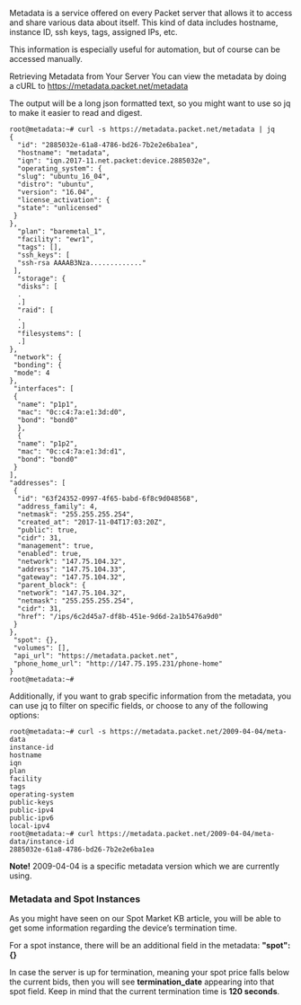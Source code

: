 <!--
<meta>
{
    "title":"Metadata",
    "description":"Understanding and leveraging Packet’s metadata service.",
    "tag":["Metadata"]
}
</meta>
-->
Metadata is a service offered on every Packet server that allows it to access and share various data about itself. This kind of data includes hostname, instance ID, ssh keys, tags, assigned IPs, etc.

This information is especially useful for automation, but of course can be accessed manually.

Retrieving Metadata from Your Server
You can view the metadata by doing a cURL to https://metadata.packet.net/metadata

The output will be a long json formatted text, so you might want to use so jq to make it easier to read and digest.

```
root@metadata:~# curl -s https://metadata.packet.net/metadata | jq
{
  "id": "2885032e-61a8-4786-bd26-7b2e2e6ba1ea",
  "hostname": "metadata",
  "iqn": "iqn.2017-11.net.packet:device.2885032e",
  "operating_system": {
  "slug": "ubuntu_16_04",
  "distro": "ubuntu",
  "version": "16.04",
  "license_activation": {
  "state": "unlicensed"
 }
},
  "plan": "baremetal_1",
  "facility": "ewr1",
  "tags": [],
  "ssh_keys": [
  "ssh-rsa AAAAB3Nza............."
 ],
  "storage": {
  "disks": [
  .
  .]
  "raid": [
  .
  .]
  "filesystems": [
  .]
},
 "network": {
 "bonding": {
 "mode": 4
},
 "interfaces": [
 {
  "name": "p1p1",
  "mac": "0c:c4:7a:e1:3d:d0",
  "bond": "bond0"
  },
  {
  "name": "p1p2",
  "mac": "0c:c4:7a:e1:3d:d1",
  "bond": "bond0"
 }
],
"addresses": [
 {
  "id": "63f24352-0997-4f65-babd-6f8c9d048568",
  "address_family": 4,
  "netmask": "255.255.255.254",
  "created_at": "2017-11-04T17:03:20Z",
  "public": true,
  "cidr": 31,
  "management": true,
  "enabled": true,
  "network": "147.75.104.32",
  "address": "147.75.104.33",
  "gateway": "147.75.104.32",
  "parent_block": {
  "network": "147.75.104.32",
  "netmask": "255.255.255.254",
  "cidr": 31,
  "href": "/ips/6c2d45a7-df8b-451e-9d6d-2a1b5476a9d0"
 }
},
 "spot": {},
 "volumes": [],
 "api_url": "https://metadata.packet.net",
 "phone_home_url": "http://147.75.195.231/phone-home"
}
root@metadata:~#
```

Additionally, if you want to grab specific information from the metadata, you can use jq to filter on specific fields, or choose to any of the following options:

```
root@metadata:~# curl -s https://metadata.packet.net/2009-04-04/meta-data
instance-id
hostname
iqn
plan
facility
tags
operating-system
public-keys
public-ipv4
public-ipv6
local-ipv4
root@metadata:~# curl https://metadata.packet.net/2009-04-04/meta-data/instance-id
2885032e-61a8-4786-bd26-7b2e2e6ba1ea
```

**Note!** 2009-04-04 is a specific metadata version which we are currently using.

### Metadata and Spot Instances
As you might have seen on our Spot Market KB article, you will be able to get some information regarding the device’s termination time.

For a spot instance, there will be an additional field in the metadata: **"spot": {}**

In case the server is up for termination, meaning your spot price falls below the current bids, then you will see **termination_date** appearing into that spot field. Keep in mind that the current termination time is **120 seconds**.
